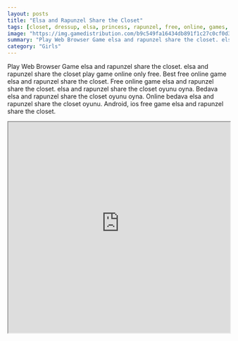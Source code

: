 ```yaml
---
layout: posts
title: "Elsa and Rapunzel Share the Closet"
tags: [closet, dressup, elsa, princess, rapunzel, free, online, games, oyna, game, free, games, play, play, games]
image: "https://img.gamedistribution.com/b9c549fa16434db891f1c27c0cf0d3d5.jpg"
summary: "Play Web Browser Game elsa and rapunzel share the closet. elsa and rapunzel share the closet play game online only free. Best free online game elsa and rapunzel share the closet. Free online game elsa and rapunzel share the closet. elsa and rapunzel share the closet oyunu oyna. Bedava elsa and rapunzel share the closet oyunu oyna. Online bedava elsa and rapunzel share the closet oyunu. Android, ios free game elsa and rapunzel share the closet."
category: "Girls"
---
```


Play Web Browser Game elsa and rapunzel share the closet. elsa and rapunzel share the closet play game online only free. Best free online game elsa and rapunzel share the closet. Free online game elsa and rapunzel share the closet. elsa and rapunzel share the closet oyunu oyna. Bedava elsa and rapunzel share the closet oyunu oyna. Online bedava elsa and rapunzel share the closet oyunu. Android, ios free game elsa and rapunzel share the closet.

<iframe width="100%" height="480px;" src="https://flash.gamedistribution.com?game=b9c549fa16434db891f1c27c0cf0d3d5"></iframe>